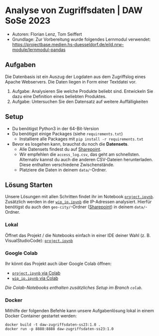 # Analyse von Zugriffsdaten | DAW SoSe 2023

- Autoren: Florian Lenz, Tom Seiffert
- Grundlage: Zur Vorbereitung wurde folgendes Lernmodul verwendet: https://projectbase.medien.hs-duesseldorf.de/eild.nrw-module/lernmodul-pandas

## Aufgaben

Die Datenbasis ist ein Auszug der Logdaten aus dem Zugriffslog eines Apache Webservers. Die Daten liegen in Form einer Textdatei vor.

1. Aufgabe: Analysieren Sie welche Produkte beliebt sind. Entwickeln Sie dazu eine Definition eines beliebten Produktes.
2. Aufgabe: Untersuchen Sie den Datensatz auf weitere Auffälligkeiten

## Setup

- Du benötigst Python3 in der 64-Bit-Version
- Du benötigst einige Packages (siehe `requirements.txt`)
  - Installiere alle Packages mit `pip install -r requirements.txt`
- Bevor es losgehen kann, brauchst du noch die **Datensets**.
  - Alle Datensets findest du auf [Sharepoint](https://fhd-my.sharepoint.com/:f:/g/personal/florian_lenz_study_hs-duesseldorf_de/ElsRv7-Cle9EqKOhQBtYK10BC4xY-UkdNeQ9n-YJVlF_GQ?e=MbV2gp).
  - Wir empfehlen die `access_log.csv`, das geht am schnellsten. Alternativ kannst du auch die anderen CSV-Dateien herunterladen. Diese enthalten verschiedene Zwischenstände.
  - Platziere die Daten in deinem `data/`-Ordner.

## Lösung Starten

Unsere Lösungen mit allen Schritten findet ihr im Notebook [`project.ipynb`](project.ipynb).  
Zusätzlich werden in der [`wip_ip.ipynb`](wip_ip.ipynb) die IP-Adressen analysiert. Hierfür benötigst du auch den `geo-city/`-Ordner ([Sharepoint](https://fhd-my.sharepoint.com/:f:/g/personal/florian_lenz_study_hs-duesseldorf_de/ElsRv7-Cle9EqKOhQBtYK10BC4xY-UkdNeQ9n-YJVlF_GQ?e=MbV2gp)) in deinem `data/`-Ordner.

### Lokal

Öffnet das Projekt / die Notebooks einfach in einer IDE deiner Wahl (z. B. VisualStudioCode): [`project.ipynb`](project.ipynb)

### Google Colab

Ihr könnt das Projekt auch über Google Colab öffnen:

- [`project.ipynb` via Colab](https://colab.research.google.com/github/Flenz42/HSD-DAW-Pandas-SS23/blob/colab/project.ipynb?hl=de)
- [`wip_ip.ipynb` via Colab](https://colab.research.google.com/github/Flenz42/HSD-DAW-Pandas-SS23/blob/colab/wip_ip.ipynb?hl=de)

_Die Colab-Notebooks enthalten zusätzliches Setup im Branch `colab`._

### Docker

Mithilfe der folgenden Befehle kann unsere Aufgabenlösung lokal in einem Docker Container gestartet werden:

```shell
docker build -t daw-zugriffsdaten-ss23:1.0 .
docker run -p 8888:8888 daw-zugriffsdaten-ss23:1.0
```


